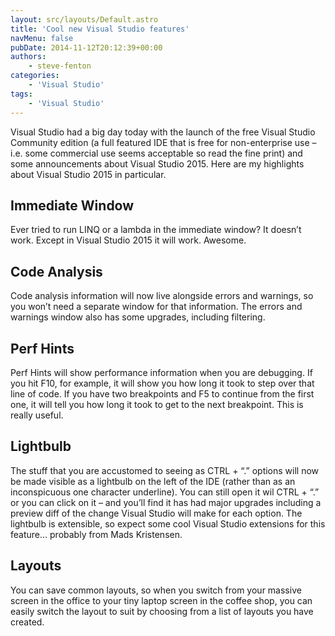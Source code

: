 ```yaml
---
layout: src/layouts/Default.astro
title: 'Cool new Visual Studio features'
navMenu: false
pubDate: 2014-11-12T20:12:39+00:00
authors:
    - steve-fenton
categories:
    - 'Visual Studio'
tags:
    - 'Visual Studio'
---
```


Visual Studio had a big day today with the launch of the free Visual Studio Community edition (a full featured IDE that is free for non-enterprise use – i.e. some commercial use seems acceptable so read the fine print) and some announcements about Visual Studio 2015. Here are my highlights about Visual Studio 2015 in particular.

## Immediate Window

Ever tried to run LINQ or a lambda in the immediate window? It doesn’t work. Except in Visual Studio 2015 it will work. Awesome.

## Code Analysis

Code analysis information will now live alongside errors and warnings, so you won’t need a separate window for that information. The errors and warnings window also has some upgrades, including filtering.

## Perf Hints

Perf Hints will show performance information when you are debugging. If you hit F10, for example, it will show you how long it took to step over that line of code. If you have two breakpoints and F5 to continue from the first one, it will tell you how long it took to get to the next breakpoint. This is really useful.

## Lightbulb

The stuff that you are accustomed to seeing as CTRL + “.” options will now be made visible as a lightbulb on the left of the IDE (rather than as an inconspicuous one character underline). You can still open it wil CTRL + “.” or you can click on it – and you’ll find it has had major upgrades including a preview diff of the change Visual Studio will make for each option. The lightbulb is extensible, so expect some cool Visual Studio extensions for this feature… probably from Mads Kristensen.

## Layouts

You can save common layouts, so when you switch from your massive screen in the office to your tiny laptop screen in the coffee shop, you can easily switch the layout to suit by choosing from a list of layouts you have created.